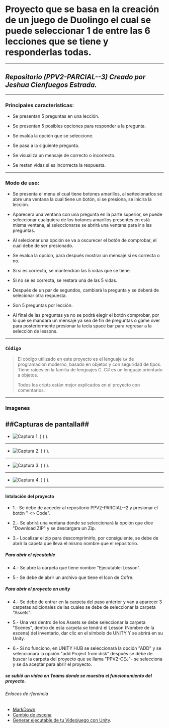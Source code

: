 # Proyecto que se basa en la creación de un juego de Duolingo el cual se puede seleccionar 1 de entre las 6 lecciones que se tiene y responderlas todas. #
---
## *Repositorio (PPV2-PARCIAL--3) Creado por Jeshua Cienfuegos Estrada.* ##
***
 ### **Principales características:** ###
 
 + Se presentan 5 preguntas en una lección.
 
 + Se presentan 5 posibles opciones para responder a la pregunta.
 
 + Se evalúa la opción que se seleccione.
 
 + Se pasa a la siguiente pregunta.

 + Se visualiza un mensaje de correcto o incorrecto.

 + Se restan vidas si es incorrecta la respuesta.

---
### Modo de uso: ###
+ Se presenta el menu el cual tiene botones amarillos, al señecionarlos se abre una ventana la cual tiene un botón, si se presiona, se inicira la lección.
  
+ Aparecera una ventana con una pregunta en la parte superior, se puede seleccionar cualquiera de los botones amarillos presentes en está misma ventana, al seleccionarse se abrirá una ventana para ir a las preguntas.

+ Al selecionar una opción se va a oscurecer el botón de comprobar, el cual debe de ser presionado.

+ Se evalua la opcion, para después mostrar un mensaje si es correcta o no.

+ Si sí es correcta, se mantendran las 5 vidas que se tiene.

+ Si no se es correcta, se restara una de las 5 vidas.

+ Después de un par de segundos, cambiará la pregunta y se deberá de selecionar otra respuesta.

+ Son 5 preguntas por lección.

+ Al final de las preguntas ya no se podrá elegir el botón comprobar, por lo que se mandara un mensaje ya sea de fin de preguntas o game over para posteriormente presionar la tecla space bar para regresar a la selección de lessons.
---
### ` Código ` ###
> El código utilizado en este proyecto es el lenguaje ` C# ` de programación moderno, basado en objetos y con seguridad de tipos. Tiene raíces en la familia de lenguajes C.
> C# es un lenguaje orientado a objetos.
>
> 
>Todos los cripts están mejor explicados en el proyecto con comentarios.

---
### Imagenes ###

##Capturas de pantalla##
---
+ ![Captura 1](![1](https://github.com/JeshuaCien/PPV2-PARCIAL--2/assets/156126427/ba6cfaaf-b58c-4758-b76f-74d7ff5c2139)).
)
)
).
---
+ ![Captura 2](![2](https://github.com/JeshuaCien/PPV2-PARCIAL--2/assets/156126427/75daffe9-689a-4d13-a990-5bb1fd92aea7)).
)
)
).
---
+ ![Captura 3](![3](https://github.com/JeshuaCien/PPV2-PARCIAL--2/assets/156126427/1f36bc22-34b2-4449-93c8-826ac6eaafd3)).
)
)
).
---
+ ![Captura 4](![4](https://github.com/JeshuaCien/PPV2-PARCIAL--2/assets/156126427/d61d4600-0a24-458d-889d-c37b3502e6ac)).
)
)
).
---
#### Intalación del proyecto ####
 + 1.- Se debe de acceder al repositorio PPV2-PARCIAL--2 y presionar el botón " <> Code".
 
 + 2.- Se abrirá una ventana donde se seleccionará la opción que dice "Download ZIP" y se descargara un Zip.
 
 + 3.- Localizar el zip para descomprimirlo, por consiguiente, se debe de abrir la capeta que lleva el mismo nombre que el repositorio.

##### Para abrir el ejecutable #####
+ 4.- Se abre la carpeta que tiene nombre "Ejecutable-Lesson". 
 
+ 5.- Se debe de abrir un archivo que tiene el Icon de Cofre.

##### Para abrir el proyecto en unity ##### 

 + 4.- Se debe de entrar en la carpeta del paso anterior y van a aparecer 3 carpetas adicionales de las cuales se debe de seleccionar la carpeta "Assets". 
 
 + 5.- Una vez dentro de los Assets se debe seleccionar la carpeta "Scenes", dentro de esta carpeta se tendrá el Lesson (Nombre de la escena) del inventario, dar clic en el símbolo de UNITY Y se abrirá en su Unity. 
 
 + 6.- Si no funciono, en UNITY HUB se seleccionará la opción "ADD" y se seleccionará la opción "add Project from disk" después se debe de buscar la carpeta del proyecto que se llama "PPV2-CEJ"- se selecciona y se da aceptar para abrir el proyecto.

##### se subió un video en Teams donde se muestra el funcionamiento del proyecto. #####
###### Enlaces de rferencia ######
+ [MarkDown](https://markdown.es/sintaxis-markdown/#links)
+ [Cambio de escena](https://www.youtube.com/watch?v=i1Cu73Eqswg)
+ [Generar ejecutable de tu Videojuego con Unity](https://www.youtube.com/watch?v=D8BXYfQ-5EI).

